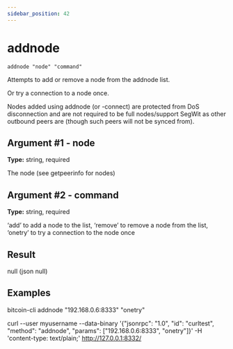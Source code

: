 ```yaml
---
sidebar_position: 42
---
```

# addnode

`addnode "node" "command"`

Attempts to add or remove a node from the addnode list.

Or try a connection to a node once.

Nodes added using addnode (or -connect) are protected from DoS disconnection and are not required to be full nodes/support SegWit as other outbound peers are (though such peers will not be synced from).

## Argument #1 - node

**Type:** string, required

The node (see getpeerinfo for nodes)

## Argument #2 - command

**Type:** string, required

‘add’ to add a node to the list, ‘remove’ to remove a node from the list, ‘onetry’ to try a connection to the node once

## Result

null    (json null)

## Examples

bitcoin-cli addnode "192.168.0.6:8333" "onetry"

curl --user myusername --data-binary '{"jsonrpc": "1.0", "id": "curltest", "method": "addnode", "params": ["192.168.0.6:8333", "onetry"]}' -H 'content-type: text/plain;' http://127.0.0.1:8332/